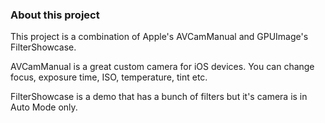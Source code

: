 ### About this project

This project is a combination of Apple's AVCamManual and GPUImage's FilterShowcase.

AVCamManual is a great custom camera for iOS devices. You can change focus, exposure time, ISO, temperature, tint etc.

FilterShowcase is a demo that has a bunch of filters but it's camera is in Auto Mode only.
